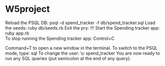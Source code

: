 # W5project

Reload the PSQL DB: psql -d spend_tracker -f db/spend_tracker.sql
Load the seeds: ruby db/seeds.rb
Exit the pry: !!!
Start the Spending tracker app: ruby app.rb  
To stop running the Spending tracker app: Control+C 

Command+T to open a new window in the terminal.
To switch to the PSQL mode, type: sql
To change the user: \c spend_tracker 
You are now ready to run any SQL queries (put semicolon at the end of any query).

